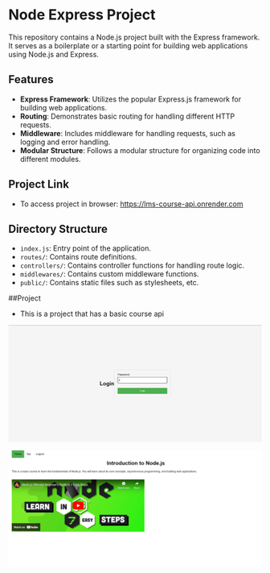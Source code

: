 
# Node Express Project

This repository contains a Node.js project built with the Express framework. It serves as a boilerplate or a starting point for building web applications using Node.js and Express.

## Features

- **Express Framework**: Utilizes the popular Express.js framework for building web applications.
- **Routing**: Demonstrates basic routing for handling different HTTP requests.
- **Middleware**: Includes middleware for handling requests, such as logging and error handling.
- **Modular Structure**: Follows a modular structure for organizing code into different modules.

## Project Link

- To access project in browser: https://lms-course-api.onrender.com

## Directory Structure

- `index.js`: Entry point of the application.
- `routes/`: Contains route definitions.
- `controllers/`: Contains controller functions for handling route logic.
- `middlewares/`: Contains custom middleware functions.
- `public/`: Contains static files such as stylesheets, etc.

##Project
- This is a project that has a basic course api

![login](login-1.png)

![homepage](homepage.png)
